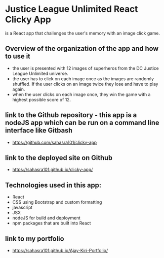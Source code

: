 # Justice League Unlimited React Clicky App
is a React app that challenges the user's memory with an image click game. 

## Overview of the organization of the app and how to use it
* the user is presented with 12 images of superheros from the DC Justice League Unlimited universe.
* the user has to click on each image once as the images are randomly shuffled. If the user clicks on an image twice they lose and have to play again.
* when the user clicks on each image once, they win the game with a highest possible score of 12. 

## link to the Github repository - this app is a nodeJS app which can be run on a command line interface like Gitbash
* https://github.com/sahasra101/clicky-app

## link to the deployed site on Github 
* https://sahasra101.github.io/clicky-app/

## Technologies used in this app:
* React
* CSS using Bootstrap and custom formatting
* javascript
* JSX
* nodeJS for build and deployment
* npm packages that are built into React

## link to my portfolio 
* https://sahasra101.github.io/Ajay-Kiri-Portfolio/
